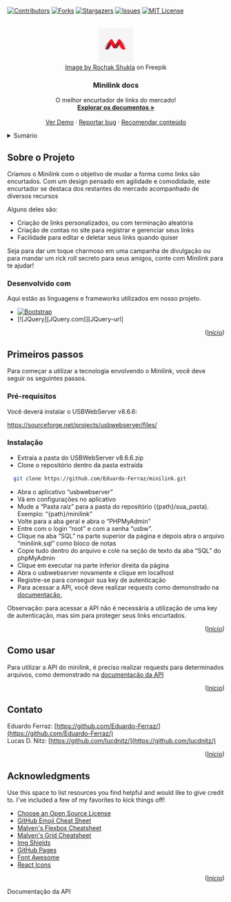 <!-- Improved compatibility of back to top link: See: https://github.com/othneildrew/Best-README-Template/pull/73 -->
<a name="readme-top"></a>
<!--
*** Thanks for checking out the Best-README-Template. If you have a suggestion
*** that would make this better, please fork the repo and create a pull request
*** or simply open an issue with the tag "enhancement".
*** Don't forget to give the project a star!
*** Thanks again! Now go create something AMAZING! :D
-->

[![Contributors][contributors-shield]][contributors-url]
[![Forks][forks-shield]][forks-url]
[![Stargazers][stars-shield]][stars-url]
[![Issues][issues-shield]][issues-url]
[![MIT License][license-shield]][license-url]

<!-- PROJECT LOGO -->
<br />
<div align="center">
  <a href="https://github.com/Eduardo-Ferraz/minilink">
    <img src="./christmas_2012_new_5895.jpg" alt="Logo" width="80" height="80">
    <br />
    <label><a href="https://www.freepik.com/free-vector/branding-identity-corporate-vector-logo-letter-m-design_28560879.htm#query=m%20logo&position=39&from_view=keyword">Image by Rochak Shukla</a> on Freepik</label>
  </a>

  <h3 align="center">Minilink docs</h3>

  <p align="center">
    O melhor encurtador de links do mercado!
    <br />
    <a href="https://github.com/Eduardo-Ferraz/minilink"><strong>Explorar os documentos »</strong></a>
    <br />
    <br />
    <a href="https://github.com/Eduardo-Ferraz/minilink">Ver Demo</a>
    ·
    <a href="https://github.com/Eduardo-Ferraz/minilink/issues">Reportar bug</a>
    ·
    <a href="https://github.com/Eduardo-Ferraz/minilink/issues">Recomendar conteúdo</a>
  </p>
</div>



<!-- TABLE OF CONTENTS -->
<details>
  <summary>Sumário</summary>
  <ol>
    <li>
      <a href="#about-the-project">Sobre o projeto</a>
      <ul>
        <li><a href="#built-with">Desenvolvido com</a></li>
      </ul>
    </li>
    <li>
      <a href="#getting-started">Primeiros passos</a>
      <ul>
        <li><a href="#prerequisites">Pré-requisitos</a></li>
        <li><a href="#installation">Instalação</a></li>
      </ul>
    </li>
    <li><a href="#usage">Uso</a></li>
    <li><a href="#contact">Contato</a></li>
    <li><a href="#acknowledgments">Créditos</a></li>
  </ol>
</details>



<!-- SOBRE O PROJETO -->
## Sobre o Projeto

Criamos o Minilink com o objetivo de mudar a forma como links são encurtados. Com um design pensado em agilidade e comodidade, este encurtador se destaca dos restantes do mercado acompanhado de diversos recursos

Alguns deles são:
* Criação de links personalizados, ou com terminação aleatória 
* Criação de contas no site para registrar e gerenciar seus links
* Facilidade para editar e deletar seus links quando quiser

Seja para dar um toque charmoso em uma campanha de divulgação ou para mandar um rick roll secreto para seus amigos, conte com Minilink para te ajudar!

### Desenvolvido com

Aqui estão as linguagens e frameworks utilizados em nosso projeto.

* [![Bootstrap][Bootstrap.com]][Bootstrap-url]
* [![JQuery][JQuery.com]][JQuery-url]

<p align="right">(<a href="#readme-top">Início</a>)</p>



<!-- GETTING STARTED -->
## Primeiros passos

Para começar a utilizar a tecnologia envolvendo o Minilink, você deve seguir os seguintes passos.

### Pré-requisitos

Você deverá instalar o USBWebServer v8.6.6:


https://sourceforge.net/projects/usbwebserver/files/

### Instalação

- Extraia a pasta do USBWebServer v8.6.6.zip
- Clone o repositório dentro da pasta extraída

 ```sh
   git clone https://github.com/Eduardo-Ferraz/minilink.git
   ```


- Abra o aplicativo “usbwebserver”
- Vá em configurações no aplicativo
- Mude a “Pasta raíz” para a pasta do repositório ({path}/sua_pasta). Exemplo: “{path}/minilink”
- Volte para a aba geral e abra o “PHPMyAdmin”
- Entre com o login “root” e com a senha “usbw”.
- Clique na aba “SQL” na parte superior da página e depois abra o arquivo “minilink.sql” como bloco de notas
- Copie tudo dentro do arquivo e cole na seção de texto da aba “SQL” do phpMyAdmin
- Clique em executar na parte inferior direita da página
- Abra o usbwebserver novamente e clique em localhost
- Registre-se para conseguir sua key de autenticação
- Para acessar a API, você deve realizar requests como demonstrado na [documentação.](https://docs.google.com/document/d/1L91q-NjMwcI479lJuSlmf0BbyBTBEAB4XImUy9EyluI/edit#heading=h.cwsyhg3o8js9)

Observação: para acessar a API não é necessária a utilização de uma key de autenticação, mas sim para proteger seus links encurtados.

<p align="right">(<a href="#readme-top">Início</a>)</p>



<!-- USAGE EXAMPLES -->
## Como usar

Para utilizar a API do minilink, é preciso realizar requests para determinados arquivos, como demonstrado na [documentação da API](https://docs.google.com/document/d/1L91q-NjMwcI479lJuSlmf0BbyBTBEAB4XImUy9EyluI/edit#heading=h.cwsyhg3o8js9)

<p align="right">(<a href="#readme-top">Início</a>)</p>


<!-- CONTACT -->
## Contato

Eduardo Ferraz: [https://github.com/Eduardo-Ferraz/](https://github.com/Eduardo-Ferraz/)<br />
Lucas D. Nitz: [https://github.com/lucdnitz/](https://github.com/lucdnitz/)


<p align="right">(<a href="#readme-top">Início</a>)</p>



<!-- ACKNOWLEDGMENTS -->
## Acknowledgments

Use this space to list resources you find helpful and would like to give credit to. I've included a few of my favorites to kick things off!

* [Choose an Open Source License](https://choosealicense.com)
* [GitHub Emoji Cheat Sheet](https://www.webpagefx.com/tools/emoji-cheat-sheet)
* [Malven's Flexbox Cheatsheet](https://flexbox.malven.co/)
* [Malven's Grid Cheatsheet](https://grid.malven.co/)
* [Img Shields](https://shields.io)
* [GitHub Pages](https://pages.github.com)
* [Font Awesome](https://fontawesome.com)
* [React Icons](https://react-icons.github.io/react-icons/search)

<p align="right">(<a href="#readme-top">Início</a>)</p>



<!-- MARKDOWN LINKS & IMAGES -->
<!-- https://www.markdownguide.org/basic-syntax/#reference-style-links -->
[contributors-shield]: https://img.shields.io/github/contributors/Eduardo-Ferraz/minilink.svg?style=for-the-badge
[contributors-url]: https://github.com/Eduardo-Ferraz/minilink/graphs/contributors
[forks-shield]: https://img.shields.io/github/forks/Eduardo-Ferraz/minilink.svg?style=for-the-badge
[forks-url]: https://github.com/Eduardo-Ferraz/minilink/network/members
[stars-shield]: https://img.shields.io/github/stars/Eduardo-Ferraz/minilink.svg?style=for-the-badge
[stars-url]: https://github.com/Eduardo-Ferraz/minilink/stargazers
[issues-shield]: https://img.shields.io/github/issues/Eduardo-Ferraz/minilink.svg?style=for-the-badge
[issues-url]: https://github.com/othneildrew/Best-README-Template/issues
[license-shield]: https://img.shields.io/github/license/Eduardo-Ferraz/minilink.svg?style=for-the-badge
[license-url]: https://github.com/Eduardo-Ferraz/minilink/blob/master/LICENSE.txt
[product-screenshot]: images/screenshot.png
[Bootstrap.com]: https://img.shields.io/badge/Bootstrap-563D7C?style=for-the-badge&logo=bootstrap&logoColor=white
[Bootstrap-url]: https://getbootstrap.com




Documentação da API

